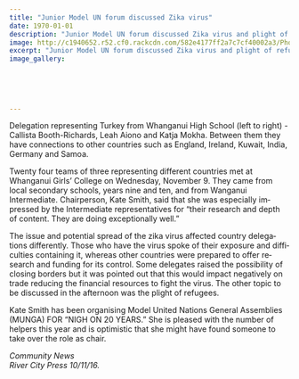 ```yaml
---
title: "Junior Model UN forum discussed Zika virus"
date: 1970-01-01
description: "Junior Model UN forum discussed Zika virus and plight of refugees. WHS students Callista Booth-Richards, Leah Aiono and Katja Mokha were the delegation representing Turkey..."
image: http://c1940652.r52.cf0.rackcdn.com/582e4177ff2a7c7cf40002a3/Photo-that-was-in-RCP-10-Nov-2106.jpg
excerpt: "Junior Model UN forum discussed Zika virus and plight of refugees. WHS students Callista Booth-Richards, Leah Aiono and Katja Mokha were the delegation representing Turkey."
image_gallery:
    
    
    
    
    
---
```


<p class="BasicParagraph"><span class="CharacterStyle1"><span lang="EN-GB">Delegation representing Turkey from Whanganui High School <span>(left to right)&nbsp;</span>- Callista Booth-Richards, Leah Aiono and Katja Mokha. Between them they have connections to other countries such as England, Ireland, Kuwait, India, Germany and Samoa.</span></span></p>
<p class="BasicParagraph"><span class="CharacterStyle1"><span lang="EN-GB">Twenty four teams of three representing different countries met at Whanganui Girls&rsquo; College on Wednesday, November 9. They came from local secondary schools, years nine and ten, and from Wanganui Intermediate. Chairperson, Kate Smith, said that she was especially impressed by the Intermediate representatives for &ldquo;their research and depth of content. They are doing exceptionally well.&rdquo;</span></span></p>
<p class="BasicParagraph"><span class="CharacterStyle1"><span lang="EN-GB">The issue and potential spread of the zika virus affected country delegations differently. Those who have the virus spoke of their exposure and difficulties containing it, whereas other countries were prepared to offer research and funding for its control. Some delegates raised the possibility of closing borders but it was pointed out that this would impact negatively on trade reducing the financial resources to fight the virus. The other topic to be discussed in the afternoon was the plight of refugees. </span></span></p>
<p class="BasicParagraph"><span class="CharacterStyle1"><span lang="EN-GB">Kate Smith has been organising Model United Nations General Assemblies (MUNGA) FOR &ldquo;NIGH ON 20 YEARS.&rdquo; She is pleased with the number of helpers this year and is optimistic that she might have found someone to take over the role as chair.</span></span></p>
<p class="BasicParagraph"><em><span class="CharacterStyle1"><span lang="EN-GB">Community News&nbsp;<br />River City Press 10/11/16.</span></span></em></p>


